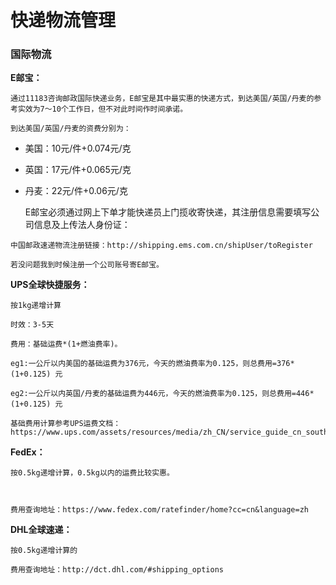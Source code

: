 # 快递物流管理

### 国际物流

**E邮宝：**

```
通过11183咨询邮政国际快递业务，E邮宝是其中最实惠的快递方式，到达美国/英国/丹麦的参考实效为7～10个工作日，但不对此时间作时间承诺。

到达美国/英国/丹麦的资费分别为：
```

* 美国：10元/件+0.074元/克
* 英国：17元/件+0.065元/克
* 丹麦：22元/件+0.06元/克

  E邮宝必须通过网上下单才能快递员上门揽收寄快递，其注册信息需要填写公司信息及上传法人身份证：

```
中国邮政速递物流注册链接：http://shipping.ems.com.cn/shipUser/toRegister

若没问题我到时候注册一个公司账号寄E邮宝。
```

**UPS全球快捷服务：**

```
按1kg递增计算

时效：3-5天

费用：基础运费*(1+燃油费率)。   

eg1:一公斤以内美国的基础运费为376元，今天的燃油费率为0.125，则总费用=376*(1+0.125) 元

eg2:一公斤以内英国/丹麦的基础运费为446元，今天的燃油费率为0.125，则总费用=446*(1+0.125) 元

基础费用计算参考UPS运费文档：https://www.ups.com/assets/resources/media/zh_CN/service_guide_cn_south_zh.pdf
```

**FedEx：**

```
按0.5kg递增计算，0.5kg以内的运费比较实惠。



费用查询地址：https://www.fedex.com/ratefinder/home?cc=cn&language=zh
```

**DHL全球速递：**

```
按0.5kg递增计算的

费用查询地址：http://dct.dhl.com/#shipping_options
```



